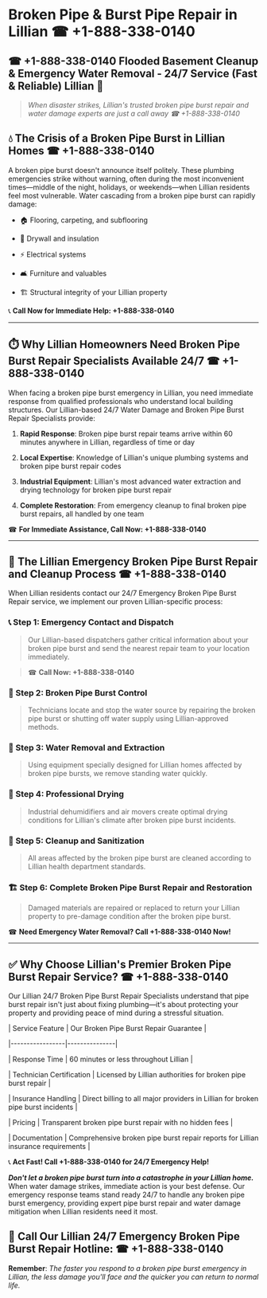 # Broken Pipe & Burst Pipe Repair in Lillian ☎ +1-888-338-0140  
## ☎ +1-888-338-0140 Flooded Basement Cleanup & Emergency Water Removal - 24/7 Service (Fast & Reliable) Lillian 🚨  

> *When disaster strikes, Lillian's trusted broken pipe burst repair and water damage experts are just a call away ☎ +1-888-338-0140*  

## 💧 The Crisis of a Broken Pipe Burst in Lillian Homes ☎ +1-888-338-0140  

A broken pipe burst doesn't announce itself politely. These plumbing emergencies strike without warning, often during the most inconvenient times—middle of the night, holidays, or weekends—when Lillian residents feel most vulnerable. Water cascading from a broken pipe burst can rapidly damage:  

* 🏠 Flooring, carpeting, and subflooring  
* 🧱 Drywall and insulation  
* ⚡ Electrical systems  
* 🛋️ Furniture and valuables  
* 🏗️ Structural integrity of your Lillian property  

📞 **Call Now for Immediate Help: +1-888-338-0140**  

---  

## ⏱️ Why Lillian Homeowners Need Broken Pipe Burst Repair Specialists Available 24/7 ☎ +1-888-338-0140  

When facing a broken pipe burst emergency in Lillian, you need immediate response from qualified professionals who understand local building structures. Our Lillian-based 24/7 Water Damage and Broken Pipe Burst Repair Specialists provide:  

1. **Rapid Response**: Broken pipe burst repair teams arrive within 60 minutes anywhere in Lillian, regardless of time or day  
2. **Local Expertise**: Knowledge of Lillian's unique plumbing systems and broken pipe burst repair codes  
3. **Industrial Equipment**: Lillian's most advanced water extraction and drying technology for broken pipe burst repair  
4. **Complete Restoration**: From emergency cleanup to final broken pipe burst repairs, all handled by one team  

☎ **For Immediate Assistance, Call Now: +1-888-338-0140**  

---  

## 🔧 The Lillian Emergency Broken Pipe Burst Repair and Cleanup Process ☎ +1-888-338-0140  

When Lillian residents contact our 24/7 Emergency Broken Pipe Burst Repair service, we implement our proven Lillian-specific process:  

### 📞 Step 1: Emergency Contact and Dispatch  
> Our Lillian-based dispatchers gather critical information about your broken pipe burst and send the nearest repair team to your location immediately.  
> ☎ **Call Now: +1-888-338-0140**  

### 🚿 Step 2: Broken Pipe Burst Control  
> Technicians locate and stop the water source by repairing the broken pipe burst or shutting off water supply using Lillian-approved methods.  

### 🌊 Step 3: Water Removal and Extraction  
> Using equipment specially designed for Lillian homes affected by broken pipe bursts, we remove standing water quickly.  

### 💨 Step 4: Professional Drying  
> Industrial dehumidifiers and air movers create optimal drying conditions for Lillian's climate after broken pipe burst incidents.  

### 🧼 Step 5: Cleanup and Sanitization  
> All areas affected by the broken pipe burst are cleaned according to Lillian health department standards.  

### 🏗️ Step 6: Complete Broken Pipe Burst Repair and Restoration  
> Damaged materials are repaired or replaced to return your Lillian property to pre-damage condition after the broken pipe burst.  

☎ **Need Emergency Water Removal? Call +1-888-338-0140 Now!**  

---  

## ✅ Why Choose Lillian's Premier Broken Pipe Burst Repair Service? ☎ +1-888-338-0140  

Our Lillian 24/7 Broken Pipe Burst Repair Specialists understand that pipe burst repair isn't just about fixing plumbing—it's about protecting your property and providing peace of mind during a stressful situation.  

| Service Feature | Our Broken Pipe Burst Repair Guarantee |  
|-----------------|---------------|  
| Response Time | 60 minutes or less throughout Lillian |  
| Technician Certification | Licensed by Lillian authorities for broken pipe burst repair |  
| Insurance Handling | Direct billing to all major providers in Lillian for broken pipe burst incidents |  
| Pricing | Transparent broken pipe burst repair with no hidden fees |  
| Documentation | Comprehensive broken pipe burst repair reports for Lillian insurance requirements |  

📞 **Act Fast! Call +1-888-338-0140 for 24/7 Emergency Help!**  

***Don't let a broken pipe burst turn into a catastrophe in your Lillian home.*** When water damage strikes, immediate action is your best defense. Our emergency response teams stand ready 24/7 to handle any broken pipe burst emergency, providing expert pipe burst repair and water damage mitigation when Lillian residents need it most.  

## 📱 Call Our Lillian 24/7 Emergency Broken Pipe Burst Repair Hotline: ☎ +1-888-338-0140  

**Remember**: *The faster you respond to a broken pipe burst emergency in Lillian, the less damage you'll face and the quicker you can return to normal life.*